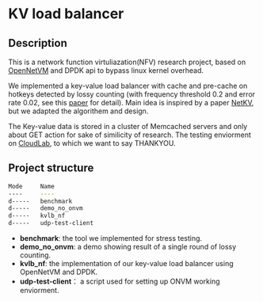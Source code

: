 # KV load balancer

## Description

This is a network function virtuliazation(NFV) research project, based on [OpenNetVM](https://github.com/sdnfv/openNetVM) and DPDK api to bypass linux kernel overhead.

We implemented a key-value load balancer with cache and pre-cache on hotkeys detected by lossy counting (with frequency threshold 0.2 and error rate 0.02, see this [paper](https://micvog.files.wordpress.com/2015/06/approximate_freq_count_over_data_streams_vldb_2002.pdf) for detail). Main idea is inspired by a paper
[NetKV](http://faculty.cs.gwu.edu/timwood/papers/16-ICAC-netkv.pdf), but we adapted the algorithem and design.

The Key-value data is stored in a cluster of Memcached servers and only about GET action for sake of similicity of research. The testing enviorment on [CloudLab](https://cloudlab.us/), to which we want to say THANKYOU.

## Project structure

``` bash
Mode     Name
----     ----
d-----   benchmark
d-----   demo_no_onvm
d-----   kvlb_nf
d-----   udp-test-client
```

- **benchmark**: the tool we implemented for stress testing.
- **demo_no_onvm**: a demo showing result of a single round of lossy counting.
- **kvlb_nf**: the implementation of our key-value load balancer using OpenNetVM and DPDK.
- **udp-test-client**： a script used for setting up ONVM working enviorment.